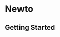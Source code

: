 # Newto

<A new Flutter project.>

## Getting Started

<FlutterFlow projects are built to run on the Flutter _stable_ release.>

<added flutterflow docs>
